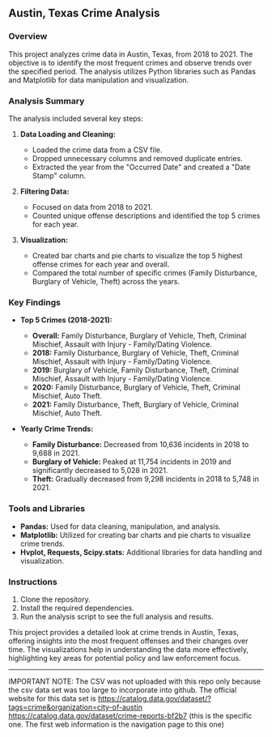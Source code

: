 ## Austin, Texas Crime Analysis

### Overview
This project analyzes crime data in Austin, Texas, from 2018 to 2021. The objective is to identify the most frequent crimes and observe trends over the specified period. The analysis utilizes Python libraries such as Pandas and Matplotlib for data manipulation and visualization.

### Analysis Summary
The analysis included several key steps:

1. **Data Loading and Cleaning:**
   - Loaded the crime data from a CSV file.
   - Dropped unnecessary columns and removed duplicate entries.
   - Extracted the year from the "Occurred Date" and created a "Date Stamp" column.

2. **Filtering Data:**
   - Focused on data from 2018 to 2021.
   - Counted unique offense descriptions and identified the top 5 crimes for each year.

3. **Visualization:**
   - Created bar charts and pie charts to visualize the top 5 highest offense crimes for each year and overall.
   - Compared the total number of specific crimes (Family Disturbance, Burglary of Vehicle, Theft) across the years.

### Key Findings
- **Top 5 Crimes (2018-2021):**
  - **Overall:** Family Disturbance, Burglary of Vehicle, Theft, Criminal Mischief, Assault with Injury - Family/Dating Violence.
  - **2018:** Family Disturbance, Burglary of Vehicle, Theft, Criminal Mischief, Assault with Injury - Family/Dating Violence.
  - **2019:** Burglary of Vehicle, Family Disturbance, Theft, Criminal Mischief, Assault with Injury - Family/Dating Violence.
  - **2020:** Family Disturbance, Burglary of Vehicle, Theft, Criminal Mischief, Auto Theft.
  - **2021:** Family Disturbance, Theft, Burglary of Vehicle, Criminal Mischief, Auto Theft.

- **Yearly Crime Trends:**
  - **Family Disturbance:** Decreased from 10,636 incidents in 2018 to 9,688 in 2021.
  - **Burglary of Vehicle:** Peaked at 11,754 incidents in 2019 and significantly decreased to 5,028 in 2021.
  - **Theft:** Gradually decreased from 9,298 incidents in 2018 to 5,748 in 2021.

### Tools and Libraries
- **Pandas:** Used for data cleaning, manipulation, and analysis.
- **Matplotlib:** Utilized for creating bar charts and pie charts to visualize crime trends.
- **Hvplot, Requests, Scipy.stats:** Additional libraries for data handling and visualization.

### Instructions
1. Clone the repository.
2. Install the required dependencies.
3. Run the analysis script to see the full analysis and results.

This project provides a detailed look at crime trends in Austin, Texas, offering insights into the most frequent offenses and their changes over time. The visualizations help in understanding the data more effectively, highlighting key areas for potential policy and law enforcement focus.

---



IMPORTANT NOTE: The CSV was not uploaded with this repo only because the csv data set was too large to incorporate into github.  The official website for this data set is https://catalog.data.gov/dataset/?tags=crime&organization=city-of-austin
https://catalog.data.gov/dataset/crime-reports-bf2b7  (this is the specific one.  The first web information is the navigation page to this one)



